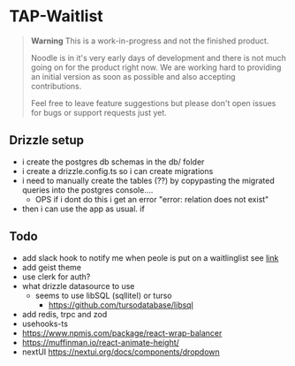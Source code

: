 # TAP-Waitlist

> **Warning**
> This is a work-in-progress and not the finished product.
>
> Noodle is in it's very early days of development and there is not much going on for the product right now.
> We are working hard to providing an initial version as soon as possible and also accepting contributions.
>
> Feel free to leave feature suggestions but please don't open issues for bugs or support requests just yet.

## Drizzle setup
- i create the postgres db schemas in the db/ folder
- i create a drizzle.config.ts so i can create migrations
- i need to manually create the tables (??) by copypasting the migrated queries into the postgres console....
    - OPS if i dont do this i get an error "error: relation does not exist"
- then i can use the app as usual. if 


## Todo
- add slack hook to notify me when peole is put on a waitlinglist see [link](https://vercel.com/integrations/slack)
- add geist theme
- use clerk for auth?
- what drizzle datasource to use
    - seems to use libSQL (sqlliteI) or turso
        - https://github.com/tursodatabase/libsql 
- add redis, trpc and zod
- usehooks-ts
- https://www.npmjs.com/package/react-wrap-balancer
- https://muffinman.io/react-animate-height/
- nextUI https://nextui.org/docs/components/dropdown
